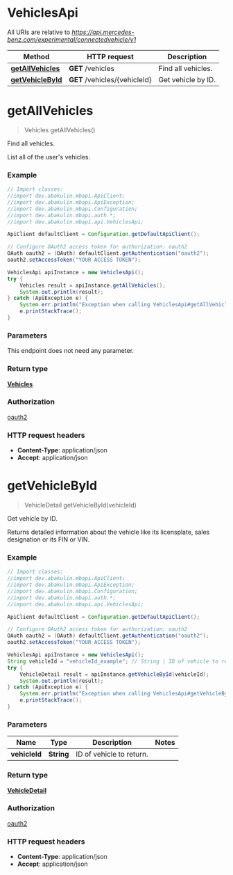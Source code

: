 # VehiclesApi

All URIs are relative to *https://api.mercedes-benz.com/experimental/connectedvehicle/v1*

Method | HTTP request | Description
------------- | ------------- | -------------
[**getAllVehicles**](VehiclesApi.md#getAllVehicles) | **GET** /vehicles | Find all vehicles.
[**getVehicleById**](VehiclesApi.md#getVehicleById) | **GET** /vehicles/{vehicleId} | Get vehicle by ID.


<a name="getAllVehicles"></a>
# **getAllVehicles**
> Vehicles getAllVehicles()

Find all vehicles.

List all of the user&#39;s vehicles.

### Example
```java
// Import classes:
//import dev.abakulin.mbapi.ApiClient;
//import dev.abakulin.mbapi.ApiException;
//import dev.abakulin.mbapi.Configuration;
//import dev.abakulin.mbapi.auth.*;
//import dev.abakulin.mbapi.api.VehiclesApi;

ApiClient defaultClient = Configuration.getDefaultApiClient();

// Configure OAuth2 access token for authorization: oauth2
OAuth oauth2 = (OAuth) defaultClient.getAuthentication("oauth2");
oauth2.setAccessToken("YOUR ACCESS TOKEN");

VehiclesApi apiInstance = new VehiclesApi();
try {
    Vehicles result = apiInstance.getAllVehicles();
    System.out.println(result);
} catch (ApiException e) {
    System.err.println("Exception when calling VehiclesApi#getAllVehicles");
    e.printStackTrace();
}
```

### Parameters
This endpoint does not need any parameter.

### Return type

[**Vehicles**](Vehicles.md)

### Authorization

[oauth2](../README.md#oauth2)

### HTTP request headers

 - **Content-Type**: application/json
 - **Accept**: application/json

<a name="getVehicleById"></a>
# **getVehicleById**
> VehicleDetail getVehicleById(vehicleId)

Get vehicle by ID.

Returns detailed information about the vehicle like its licensplate, sales designation or its FIN or VIN.

### Example
```java
// Import classes:
//import dev.abakulin.mbapi.ApiClient;
//import dev.abakulin.mbapi.ApiException;
//import dev.abakulin.mbapi.Configuration;
//import dev.abakulin.mbapi.auth.*;
//import dev.abakulin.mbapi.api.VehiclesApi;

ApiClient defaultClient = Configuration.getDefaultApiClient();

// Configure OAuth2 access token for authorization: oauth2
OAuth oauth2 = (OAuth) defaultClient.getAuthentication("oauth2");
oauth2.setAccessToken("YOUR ACCESS TOKEN");

VehiclesApi apiInstance = new VehiclesApi();
String vehicleId = "vehicleId_example"; // String | ID of vehicle to return.
try {
    VehicleDetail result = apiInstance.getVehicleById(vehicleId);
    System.out.println(result);
} catch (ApiException e) {
    System.err.println("Exception when calling VehiclesApi#getVehicleById");
    e.printStackTrace();
}
```

### Parameters

Name | Type | Description  | Notes
------------- | ------------- | ------------- | -------------
 **vehicleId** | **String**| ID of vehicle to return. |

### Return type

[**VehicleDetail**](VehicleDetail.md)

### Authorization

[oauth2](../README.md#oauth2)

### HTTP request headers

 - **Content-Type**: application/json
 - **Accept**: application/json

